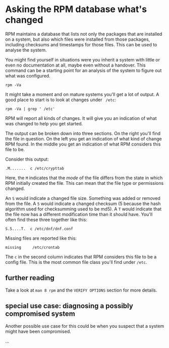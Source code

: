 # Asking the RPM database what's changed

RPM maintains a database that lists not only the packages that are installed on a system, but also which files were installed from those packages, including checksums and timestamps for those files. This can be used to analyse the system.

You might find yourself in situations were you inherit a system with little or even no documentation at all, maybe even without a handover. This command can be a starting point for an analysis of the system to figure out what was configured.

```
rpm -Va
```

It might take a moment and on mature systems you'll get a lot of output. A good place to start is to look at changes under ` /etc`:

```
rpm -Va | grep ' /etc'
```

RPM will report all kinds of changes. It will give you an indication of what was changed to help you get started.

The output can be broken down into three sections. On the right you'll find the file in question. On the left you get an indication of what kind of change RPM found. In the middle you get an indication of what RPM considers this file to be.

Consider this output:

```
.M.......  c /etc/crypttab
```

Here, the `M` indicates that the *mode* of the file differs from the state in which RPM initially created the file. This can mean that the file type or permissions changed.

An `S` would indicate a changed file size. Something was added or removed from the file. A `5` would indicate a changed checksum (5 because the hash algorithm used for checksumming used to be md5). A `T` would indicate that the file now has a different modification time than it should have. You'll often find these three together like this:

```
S.5....T.  c /etc/dnf/dnf.conf
```

Missing files are reported like this:

```
missing     /etc/crontab
```



The `c` in the second column indicates that RPM considers this file to be a config file. This is the most common file class you'll find under `/etc`.



## further reading

Take a look at `man 8 rpm` and the `VERIFY OPTIONS` section for more details.



## special use case: diagnosing a possibly compromised system

Another possible use case for this could be when you suspect that a system might have been compromised.

…


